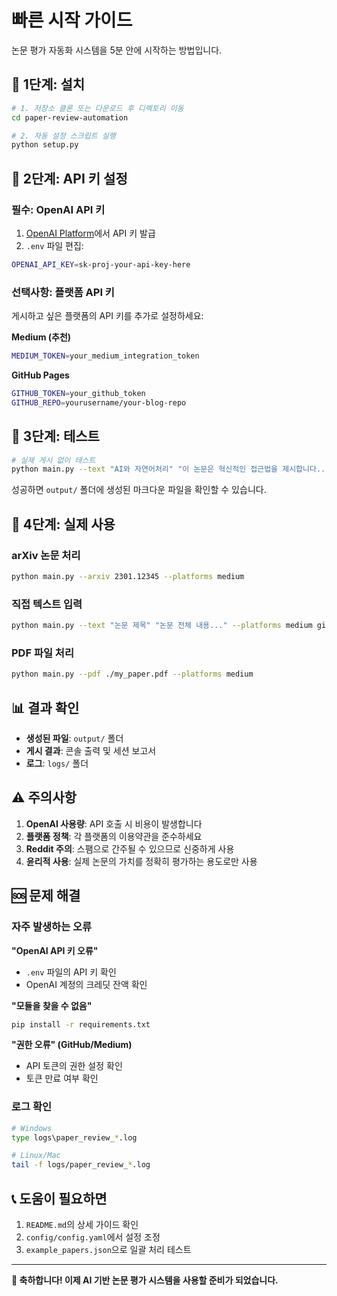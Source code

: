 # 빠른 시작 가이드

논문 평가 자동화 시스템을 5분 안에 시작하는 방법입니다.

## 🚀 1단계: 설치

```bash
# 1. 저장소 클론 또는 다운로드 후 디렉토리 이동
cd paper-review-automation

# 2. 자동 설정 스크립트 실행
python setup.py
```

## 🔑 2단계: API 키 설정

### 필수: OpenAI API 키

1. [OpenAI Platform](https://platform.openai.com/api-keys)에서 API 키 발급
2. `.env` 파일 편집:

```bash
OPENAI_API_KEY=sk-proj-your-api-key-here
```

### 선택사항: 플랫폼 API 키

게시하고 싶은 플랫폼의 API 키를 추가로 설정하세요:

**Medium (추천)**
```bash
MEDIUM_TOKEN=your_medium_integration_token
```

**GitHub Pages**
```bash
GITHUB_TOKEN=your_github_token
GITHUB_REPO=yourusername/your-blog-repo
```

## 🧪 3단계: 테스트

```bash
# 실제 게시 없이 테스트
python main.py --text "AI와 자연어처리" "이 논문은 혁신적인 접근법을 제시합니다..." --dry-run
```

성공하면 `output/` 폴더에 생성된 마크다운 파일을 확인할 수 있습니다.

## 📄 4단계: 실제 사용

### arXiv 논문 처리
```bash
python main.py --arxiv 2301.12345 --platforms medium
```

### 직접 텍스트 입력
```bash
python main.py --text "논문 제목" "논문 전체 내용..." --platforms medium github_pages
```

### PDF 파일 처리
```bash
python main.py --pdf ./my_paper.pdf --platforms medium
```

## 📊 결과 확인

- **생성된 파일**: `output/` 폴더
- **게시 결과**: 콘솔 출력 및 세션 보고서
- **로그**: `logs/` 폴더

## ⚠️ 주의사항

1. **OpenAI 사용량**: API 호출 시 비용이 발생합니다
2. **플랫폼 정책**: 각 플랫폼의 이용약관을 준수하세요
3. **Reddit 주의**: 스팸으로 간주될 수 있으므로 신중하게 사용
4. **윤리적 사용**: 실제 논문의 가치를 정확히 평가하는 용도로만 사용

## 🆘 문제 해결

### 자주 발생하는 오류

**"OpenAI API 키 오류"**
- `.env` 파일의 API 키 확인
- OpenAI 계정의 크레딧 잔액 확인

**"모듈을 찾을 수 없음"**
```bash
pip install -r requirements.txt
```

**"권한 오류" (GitHub/Medium)**
- API 토큰의 권한 설정 확인
- 토큰 만료 여부 확인

### 로그 확인
```bash
# Windows
type logs\paper_review_*.log

# Linux/Mac
tail -f logs/paper_review_*.log
```

## 📞 도움이 필요하면

1. `README.md`의 상세 가이드 확인
2. `config/config.yaml`에서 설정 조정
3. `example_papers.json`으로 일괄 처리 테스트

---

**🎉 축하합니다! 이제 AI 기반 논문 평가 시스템을 사용할 준비가 되었습니다.**